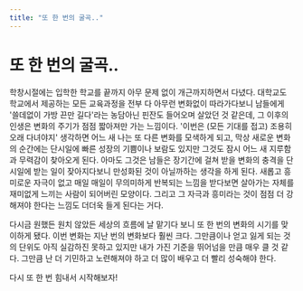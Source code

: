 ```yaml
---
title: "또 한 번의 굴곡.."
---
```

# 또 한 번의 굴곡..


학창시절에는 입학한 학교를 끝까지 아무 문제 없이 개근까지하면서 다녔다. 대학교도 학교에서 제공하는 모든 교육과정을 전부 다 아무런 변화없이 따라가다보니 남들에게 '쓸데없이 가방 끈만 길다'라는 농담아닌 핀잔도 들어오며 살았던 것 같은데, 그 이후의 인생은 변화의 주기가 점점 짧아져만 가는 느낌이다. '이번은 (모든 기대를 접고) 조용히 오래 다녀야지' 생각하면 어느 새 나는 또 다른 변화를 모색하게 되고, 막상 새로운 변화의 순간에는 단시일에 빠른 성장의 기쁨이나 보람도 있지만 그것도 잠시 어느 새 지루함과 무력감이 찾아오게 된다. 아마도 그것은 남들은 장기간에 걸쳐 받을 변화의 충격을 단시일에 받는 일이 잦아지다보니 만성화된 것이 아닐까하는 생각을 하게 된다. 새롭고 흥미로운 자극이 없고 매일 매일이 무의미하게 반복되는 느낌을 받다보면 살아가는 자체를 재미없게 느끼는 사람이 되어버린 모양이다. 그리고 그 자극과 흥미라는 것이 점점 더 강해져야 한다는 느낌도 더더욱 들게 된다는 거다.




다시금 원했든 원치 않았든 세상의 흐름에 날 맡기다 보니 또 한 번의 변화의 시기를 맞이하게 됐다. 이번 변화는 지난 번의 변화보다 훨씬 크다. 그만큼이나 얻고 잃게 되는 것의 단위도 아직 실감하진 못하고 있지만 내가 가진 기준을 뛰어넘을 만큼 매우 클 것 같다. 그만큼 난 더 기민하고 노련해져야 하고 더 많이 배우고 더 빨리 성숙해야 한다. 




다시 또 한 번 힘내서 시작해보자!






